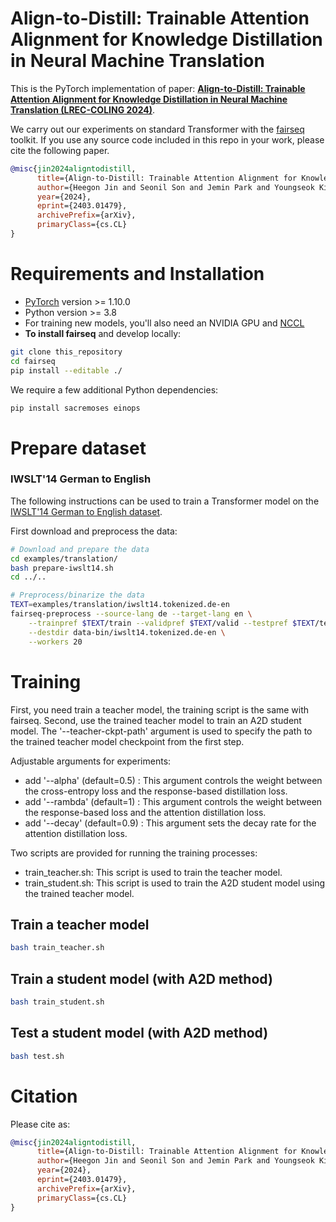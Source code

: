 # Align-to-Distill: Trainable Attention Alignment for Knowledge Distillation in Neural Machine Translation

This is the PyTorch implementation of paper: **[Align-to-Distill: Trainable Attention Alignment for Knowledge Distillation in Neural Machine Translation (LREC-COLING 2024)](<https://arxiv.org/abs/2403.01479>)**. 

We carry out our experiments on standard Transformer with the  [fairseq](https://github.com/pytorch/fairseq) toolkit. If you use any source code included in this repo in your work, please cite the following paper.

```bibtex
@misc{jin2024aligntodistill,
      title={Align-to-Distill: Trainable Attention Alignment for Knowledge Distillation in Neural Machine Translation}, 
      author={Heegon Jin and Seonil Son and Jemin Park and Youngseok Kim and Hyungjong Noh and Yeonsoo Lee},
      year={2024},
      eprint={2403.01479},
      archivePrefix={arXiv},
      primaryClass={cs.CL}
}
```

# Requirements and Installation

* [PyTorch](http://pytorch.org/) version >= 1.10.0
* Python version >= 3.8
* For training new models, you'll also need an NVIDIA GPU and [NCCL](https://github.com/NVIDIA/nccl)
* **To install fairseq** and develop locally:

``` bash
git clone this_repository
cd fairseq
pip install --editable ./
```

We require a few additional Python dependencies:

``` bash
pip install sacremoses einops
```

# Prepare dataset

### IWSLT'14 German to English

The following instructions can be used to train a Transformer model on the [IWSLT'14 German to English dataset](http://workshop2014.iwslt.org/downloads/proceeding.pdf).

First download and preprocess the data:
```bash
# Download and prepare the data
cd examples/translation/
bash prepare-iwslt14.sh
cd ../..

# Preprocess/binarize the data
TEXT=examples/translation/iwslt14.tokenized.de-en
fairseq-preprocess --source-lang de --target-lang en \
    --trainpref $TEXT/train --validpref $TEXT/valid --testpref $TEXT/test \
    --destdir data-bin/iwslt14.tokenized.de-en \
    --workers 20
```
# Training
First, you need train a teacher model, the training script is the same with fairseq. 
Second, use the trained teacher model to train an A2D student model. 
The '--teacher-ckpt-path' argument is used to specify the path to the trained teacher model checkpoint from the first step.

Adjustable arguments for experiments:
- add '--alpha' (default=0.5) : This argument controls the weight between the cross-entropy loss and the response-based distillation loss.
- add '--rambda' (default=1) : This argument controls the weight between the response-based loss and the attention distillation loss.
- add '--decay' (default=0.9) : This argument sets the decay rate for the attention distillation loss.

Two scripts are provided for running the training processes:
- train_teacher.sh: This script is used to train the teacher model.
- train_student.sh: This script is used to train the A2D student model using the trained teacher model.

## Train a teacher model

```bash
bash train_teacher.sh
```

## Train a student model (with A2D method)

```bash
bash train_student.sh
```

## Test a student model (with A2D method)

```bash
bash test.sh
```

# Citation

Please cite as:

``` bibtex
@misc{jin2024aligntodistill,
      title={Align-to-Distill: Trainable Attention Alignment for Knowledge Distillation in Neural Machine Translation}, 
      author={Heegon Jin and Seonil Son and Jemin Park and Youngseok Kim and Hyungjong Noh and Yeonsoo Lee},
      year={2024},
      eprint={2403.01479},
      archivePrefix={arXiv},
      primaryClass={cs.CL}
}
```
